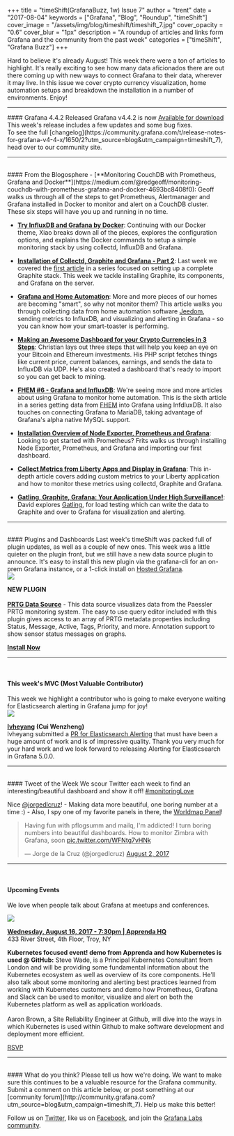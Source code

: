+++
title = "timeShift(GrafanaBuzz, 1w) Issue 7"
author = "trent"
date = "2017-08-04"
keywords = ["Grafana", "Blog", "Roundup", "timeShift"]
cover_image = "/assets/img/blog/timeshift/timeshift_7.jpg"
cover_opacity = "0.6"
cover_blur = "1px"
description = "A roundup of articles and links form Grafana and the community from the past week"
categories = ["timeShift", "Grafana Buzz"]
+++

Hard to believe it's already August! This week there were a ton of articles to highlight. It's really exciting to see how many data aficionados there are out there coming up with new ways to connect Grafana to their data, wherever it may live. In this issue we cover crypto currency visualization, home automation setups and breakdown the installation in a number of environments. Enjoy!
<br />
<!-- <hr />
<div>
	<div class="row row--md-gutters blog-plugin-grid">
		<div class="col col--sm-4 blog-plugin-grid__item">
			<img style="border-radius: 0; width: 240px;" src="/assets/img/blog/timeshift/grafanacon_eu_announcement.png" />
		</div>
		<div class="col col--sm-8 blog-plugin-grid__item">
			<h4>GrafanaCon EU Announced!</h4>
			<p>
				GrafanaCon is a two-day event with talks centered around Grafana and the surrounding ecosystem. 
				<br />
				<br />
				We are excited to announce the next GrafanaCon will be traveling to <strong>Amsterdam, Netherlands, March 1-2, 2018!</strong> We will be adding details shortly, but the <a href="http://grafana.com/grafanacon-cfp?utm_source=blog&utm_campaign=timeshift_7">Call for Papers</a> is officially open.
			</p>
			<p>
				<a class="btn btn-outline btn-small" href="http://grafana.com/grafanacon-cfp?utm_source=blog&utm_campaign=timeshift_7" target="_blank"><strong>I'd Like to Speak at GrafanaCon</strong></a>
			</p>
		</div>
	</div>
</div> -->
<hr />
#### Grafana 4.4.2 Released
Grafana v4.4.2 is now <a href="https://grafana.com/grafana/download?utm_source=blog&utm_campaign=timeshift_7" target="_blank" class="btn btn-inline btn--primary">Available for download</a>
<br/>This week's release includes a few updates and some bug fixes.
<br/>To see the full [changelog](https://community.grafana.com/t/release-notes-for-grafana-v4-4-x/1650/2?utm_source=blog&utm_campaign=timeshift_7), head over to our community site.

<hr />
<br />
#### From the Blogosphere
- [**Monitoring CouchDB with Prometheus, Grafana and Docker**](https://medium.com/@redgeoff/monitoring-couchdb-with-prometheus-grafana-and-docker-4693bc8408f0): Geoff walks us through all of the steps to get Prometheus, Alertmanager and Grafana installed in Docker to monitor and alert on a CouchDB cluster. These six steps will have you up and running in no time.

- [**Try InfluxDB and Grafana by Docker**](https://blog.laputa.io/try-influxdb-and-grafana-by-docker-6b4d50c6a446): Continuing with our Docker theme, Xiao breaks down all of the pieces, explores the configuration options, and explains the Docker commands to setup a simple monitoring stack by using collectd, InfluxDB and Grafana.

- [**Installation of Collectd, Graphite and Grafana - Part 2**](https://mnt-tech.fr/blog/installation-collectd-graphite-grafana-partie-2/): Last week we covered the [first article](https://mnt-tech.fr/blog/installation-collectd-graphite-grafana-partie-1/) in a series focused on setting up a complete Graphite stack. This week we tackle installing Graphite, its components, and Grafana on the server.

- [**Grafana and Home Automation**](https://carmagnole.ovh/grafana-et-la-domotique.htm): More and more pieces of our homes are becoming "smart", so why not monitor them? This article walks you through collecting data from home automation software [Jeedom](https://www.jeedom.com/site/fr/), sending metrics to InfluxDB, and visualizing and alerting in Grafana - so you can know how your smart-toaster is performing.

- [**Making an Awesome Dashboard for your Crypto Currencies in 3 Steps**](https://blog.haschek.at/2017/making-an-awesome-dashboard-for-your-crypto.html): Christian lays out three steps that will help you keep an eye on your Bitcoin and Ethereum investments. His PHP script fetches things like current price, current balances, earnings, and sends the data to InfluxDB via UDP. He's also created a dashboard that's ready to import so you can get back to mining.

- [**FHEM #6 - Grafana and InfluxDB**](https://www.frombeyond.de/2017/fhem-6-grafana-und-influxdb/): We're seeing more and more articles about using Grafana to monitor home automation. This is the sixth article in a series getting data from [FHEM](https://fhem.de/) into Grafana using InfdluxDB. It also touches on connecting Grafana to MariaDB, taking advantage of Grafana's alpha native MySQL support.

- [**Installation Overview of Node Exporter, Prometheus and Grafana**](https://fritshoogland.wordpress.com/2017/07/31/installation-overview-of-node_exporter-prometheus-and-grafana/): Looking to get started with Prometheus? Frits walks us through installing Node Exporter, Prometheus, and Grafana and importing our first dashboard.

- [**Collect Metrics from Liberty Apps and Display in Grafana**](https://developer.ibm.com/wasdev/docs/collect-metrics-from-liberty-apps-and-display-in-grafana/): This in-depth article covers adding custom metrics to your Liberty application and how to monitor these metrics using collectd, Graphite and Grafana.

- [**Gatling, Graphite, Grafana: Your Application Under High Surveillance!**](https://blog.netapsys.fr/gatling-graphite-grafana-votre-application-sous-haute-surveillance/): David explores [Gatling](http://gatling.io/), for load testing which can write the data to Graphite and over to Grafana for visualization and alerting.

<hr />
<br />
#### Plugins and Dashboards
Last week's timeShift was packed full of plugin updates, as well as a couple of new ones. This week was a little quieter on the plugin front, but we still have a new data source plugin to announce. It's easy to install this new plugin via the grafana-cli for an on-prem Grafana instance, or a 1-click install on <a href="https://grafana.com/cloud/grafana?utm_source=blog&utm_campaign=timeshift_7" target="_blank">Hosted Grafana</a>.

<div class="blog-plugin">
	<div class="row row--md-gutters blog-plugin-grid">
		<div class="col col--sm-2 blog-plugin-grid__item">
			<img src="https://grafana.com/api/plugins/jasonlashua-prtg-datasource/versions/4.0.3/logos/large" />
		</div>
		<div class="col col--sm-10 blog-plugin-grid__item">
			<p>
				<div class="new-plugin-tag"><strong>NEW PLUGIN</strong></div><br/>
				<a href="https://grafana.com/plugins/jasonlashua-prtg-datasource?utm_source=blog&utm_campaign=timeshift_7" target="_blank"><strong>PRTG Data Source</strong></a> - This data source visualizes data from the Paessler PRTG monitoring system. The easy to use query editor included with this plugin gives access to an array of PRTG metadata properties including Status, Message, Active, Tags, Priority, and more. Annotation support to show sensor status messages on graphs.
			</p>
			<p>
				<a class="btn btn-outline btn-small" href="https://grafana.com/plugins/jasonlashua-prtg-datasource?utm_source=blog&utm_campaign=timeshift_7" target="_blank"><strong>Install Now</strong></a>
			</p>
		</div>
	</div>
</div>

<hr />
<br />

<h4>This week's MVC (Most Valuable Contributor)</h4>
This week we highlight a contributor who is going to make everyone waiting for Elasticsearch alerting in Grafana jump for joy!

<div class="blog-plugin">
	<div class="row row--md-gutters blog-plugin-grid">
		<div class="col col--sm-2 blog-plugin-grid__item">
			<img class="mvc" src="https://avatars2.githubusercontent.com/u/2982748?v=4&s=460" />
		</div>
		<div class="col col--sm-10 blog-plugin-grid__item">
			<p>
				<strong><a href="https://github.com/lvheyang" target="_blank">lvheyang</a> (Cui Wenzheng)</strong><br/>
				lvheyang submitted a <a href="https://github.com/grafana/grafana/pull/8934">PR for Elasticsearch Alerting</a> that must have been a huge amount of work and is of impressive quality. Thank you very much for your hard work and we look forward to releasing Alerting for Elasticsearch in Grafana 5.0.0.
			</p>
		</div>
	</div>
</div>

<hr />
<br />
#### Tweet of the Week
We scour Twitter each week to find an interesting/beautiful dashboard and show it off! <a href="https://twitter.com/hashtag/monitoringlove?src=hash" target="_blank">#monitoringLove</a>
<p>Nice <a href="https://twitter.com/jorgedlcruz">@jorgedlcruz</a>! - Making data more beautiful, one boring number at a time :) -  Also, I spy one of my favorite panels in there, the <a href="https://grafana.com/plugins/grafana-worldmap-panel?utm_source=blog&utm_campaign=timeshift_7">Worldmap Panel</a>! 

<blockquote class="twitter-tweet" data-lang="en"><p lang="en" dir="ltr">Having fun with pflogsumm and mailq, I&#39;m addicted! I turn boring numbers into beautiful dashboards. How to monitor Zimbra with Grafana, soon <a href="https://t.co/WFNtg7vHNk">pic.twitter.com/WFNtg7vHNk</a></p>&mdash; Jorge de la Cruz (@jorgedlcruz) <a href="https://twitter.com/jorgedlcruz/status/892841000569360384">August 2, 2017</a></blockquote>
<script async src="//platform.twitter.com/widgets.js" charset="utf-8"></script>
<hr />
<br />

#### Upcoming Events
We love when people talk about Grafana at meetups and conferences.

<div class="blog-plugin">
	<div class="row row--md-gutters blog-plugin-grid">
		<div class="col col--sm-2 blog-plugin-grid__item">
			<img class="mvc" src="/assets/img/blog/timeshift/meetup.jpg" />
		</div>
		<div class="col col--sm-10 blog-plugin-grid__item">
			<p> 
				<a href="https://www.meetup.com/Google-Developer-Group-of-the-Capital-Region/events/242208699/"><strong>Wednesday, August 16, 2017 - 7:30pm | Apprenda HQ
</strong></a> 
				<br />
				433 River Street, 4th Floor, Troy, NY
			</p>
			<p>
				<strong>Kubernetes focused event! demo from Apprenda and how Kubernetes is used @ GitHub:</strong>
				Steve Wade, is a Principal Kubernetes Consultant from London and will be providing some fundamental information about the Kubernetes ecosystem as well as overview of its core components. He'll also talk about some monitoring and alerting best practices learned from working with Kubernetes customers and demo how Prometheus, Grafana and Slack can be used to monitor, visualize and alert on both the Kubernetes platform as well as application workloads.
				<br /><br />
				Aaron Brown, a Site Reliability Engineer at Github, will dive into the ways in which Kubernetes is used within Github to make software development and deployment more efficient.
			</p>
				<a class="btn btn-small btn-small" href="https://www.meetup.com/Google-Developer-Group-of-the-Capital-Region/events/242208699/">RSVP</a>
		</div>
	</div>
</div>

<hr />
<br />
#### What do you think?
Please tell us how we're doing. We want to make sure this continues to be a valuable resource for the Grafana community. Submit a comment on this article below, or post something at our [community forum](http://community.grafana.com?utm_source=blog&utm_campaign=timeshift_7). Help us make this better!

Follow us on [Twitter](http://twitter.com/grafana), like us on [Facebook](http://facebook.com/grafana), and join the [Grafana Labs community](http://grafana.com/signup?utm_source=blog&utm_campaign=timeshift_7).



